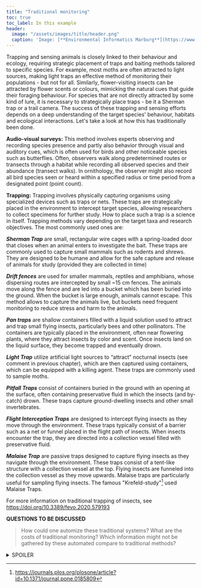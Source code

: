 ```yaml
---
title: "Traditional monitoring"
toc: true
toc_label: In this example
header:
  image: "/assets/images/title/header.png"
  caption: 'Image: [**Environmental Informatics Marburg**](https://www.uni-marburg.de/en/fb19/disciplines/physisch/environmentalinformatics)'
---
```


<!--more-->

Trapping and sensing animals is closely linked to their behaviour and ecology, requiring strategic placement of traps and baiting methods tailored to specific species. For example, most moths are often attracted to light sources, making light traps an effective method of monitoring their populations - but not for all. Similarly, flower-visiting insects can be attracted by flower scents or colours, mimicking the natural cues that guide their foraging behaviour. For species that are not directly attracted by some kind of lure, it is necessary to strategically place traps - be it a Sherman trap or a trail camera. The success of these trapping and sensing efforts depends on a deep understanding of the target species' behaviour, habitats and ecological interactions. Let's take a look at how this has traditionally been done.

**Audio-visual surveys:** This method involves experts observing and recording species presence and partly also behavior through visual and auditory cues, which is often used for birds and other noticeable species such as butterflies. Often, observers walk along predetermined routes or transects through a habitat while recording all observed species and their abundance (transect walks). In ornithology, the observer might also record all bird species seen or heard within a specified radius or time period from a designated point (point count).

**Trapping:**
Trapping involves physically capturing organisms using specialized devices such as traps or nets. These traps are strategically placed in the environment to intercept target species, allowing researchers to collect specimens for further study. How to place such a trap is a science in itself. Trapping methods vary depending on the target taxa and research objectives. The most commonly used ones are:

**_Sherman Trap_** are small, rectangular wire cages with a spring-loaded door that closes when an animal enters to investigate the bait. These traps are commonly used to capture small mammals such as rodents and shrews. They are designed to be humane and allow for the safe capture and release of animals for study (provided they are collected in time)

**_Drift fences_** are used for smaller mammals, reptiles and amphibians, whose dispersing routes are intercepted by small ~15 cm fences. The animals move along the fence and are led into a bucket which has been buried into the ground. When the bucket is large enough, animals cannot escape. This method allows to capture the animals live, but buckets need frequent monitoring to reduce stress and harm to the animals.

**_Pan traps_** are shallow containers filled with a liquid solution used to attract and trap small flying insects, particularly bees and other pollinators. The containers are typically placed in the environment, often near flowering plants, where they attract insects by color and scent. Once insects land on the liquid surface, they become trapped and eventually drown. 

**_Light Trap_** utilize artificial light sources to “attract” nocturnal insects (see comment in previous chapter), which are then captured using containers, which can be equipped with a killing agent. These traps are commonly used to sample moths. 

**_Pitfall Traps_** consist of containers buried in the ground with an opening at the surface, often containing preservative fluid in which the insects (and by-catch) drown. These traps capture ground-dwelling insects and other small invertebrates.

**_Flight Interception Traps_** are designed to intercept flying insects as they move through the environment. These traps typically consist of a barrier such as a net or funnel placed in the flight path of insects. When insects encounter the trap, they are directed into a collection vessel filled with preservative fluid.

**_Malaise Trap_** are passive traps designed to capture flying insects as they navigate through the environment. These traps consist of a tent-like structure with a collection vessel at the top. Flying insects are funneled into the collection vessel as they move upwards. Malaise traps are particularly useful for sampling flying insects. The famous "Krefeld-study"[^1] used Malaise Traps.

For more information on traditional trapping of insects, see https://doi.org/10.3389/fevo.2020.579193

**QUESTIONS TO BE DISCUSSED**
> How could one automize these traditional systems?
> What are the costs of traditional monitoring?
> Which information might not be gathered by these automated compare to traditional methods?

[^1]: https://journals.plos.org/plosone/article?id=10.1371/journal.pone.0185809


<!--25: add quiz-->

<details><summary>SPOILER</summary>
<p>
Many trap systems designed for insects result in samples containing sometimes hundreds of dead individuals from many different species pooled in fixative. Analysis of these samples is very labour-intensive and time-consuming. Individual samples must be manually cleaned and pre-sorted. Identification to species level requires expert knowledge, but as the number of available taxonomists continues to decline, sample analysis can take years. 
Traditional sampling methods also often involve direct interaction with the study area, such as vegetation surveys, trapping and sample collection. As such, they are often labour intensive and time consuming.
Proximate sensing, when fully autonomous, should drastically reduce these labour costs. However, today's systems are often semi-autonomous and require, for example, plot visits to collect data  or to repower the system. In addition, such systems can be much more expensive to purchase than traditional methods. Finally, it is important to remember that not all information gathered by experts in the field can be captured by sensors. For example, some species pairs cannot be distinguished based on their outer appearance alone.



</p>
</details>





